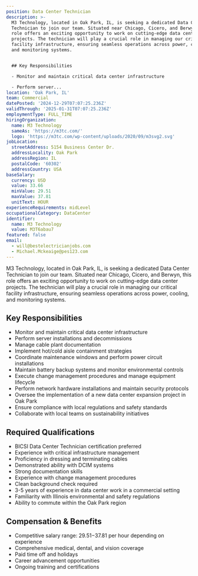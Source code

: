 ```yaml
---
position: Data Center Technician
description: >-
  M3 Technology, located in Oak Park, IL, is seeking a dedicated Data Center
  Technician to join our team. Situated near Chicago, Cicero, and Berwyn, this
  role offers an exciting opportunity to work on cutting-edge data center
  projects. The technician will play a crucial role in managing our critical
  facility infrastructure, ensuring seamless operations across power, cooling,
  and monitoring systems.


  ## Key Responsibilities

  - Monitor and maintain critical data center infrastructure

  - Perform server...
location: 'Oak Park, IL'
team: Commercial
datePosted: '2024-12-29T07:07:25.236Z'
validThrough: '2025-01-31T07:07:25.236Z'
employmentType: FULL_TIME
hiringOrganization:
  name: M3 Technology
  sameAs: 'https://m3tc.com/'
  logo: 'https://m3tc.com/wp-content/uploads/2020/09/m3svg2.svg'
jobLocation:
  streetAddress: 5154 Business Center Dr.
  addressLocality: Oak Park
  addressRegion: IL
  postalCode: '60302'
  addressCountry: USA
baseSalary:
  currency: USD
  value: 33.66
  minValue: 29.51
  maxValue: 37.81
  unitText: HOUR
experienceRequirements: midLevel
occupationalCategory: DataCenter
identifier:
  name: M3 Technology
  value: M3T6abau7
featured: false
email:
  - will@bestelectricianjobs.com
  - Michael.Mckeaige@pes123.com
---
```




M3 Technology, located in Oak Park, IL, is seeking a dedicated Data Center Technician to join our team. Situated near Chicago, Cicero, and Berwyn, this role offers an exciting opportunity to work on cutting-edge data center projects. The technician will play a crucial role in managing our critical facility infrastructure, ensuring seamless operations across power, cooling, and monitoring systems.

## Key Responsibilities
- Monitor and maintain critical data center infrastructure
- Perform server installations and decommissions
- Manage cable plant documentation
- Implement hot/cold aisle containment strategies
- Coordinate maintenance windows and perform power circuit installations
- Maintain battery backup systems and monitor environmental controls
- Execute change management procedures and manage equipment lifecycle
- Perform network hardware installations and maintain security protocols
- Oversee the implementation of a new data center expansion project in Oak Park
- Ensure compliance with local regulations and safety standards
- Collaborate with local teams on sustainability initiatives

## Required Qualifications
- BICSI Data Center Technician certification preferred
- Experience with critical infrastructure management
- Proficiency in dressing and terminating cables
- Demonstrated ability with DCIM systems
- Strong documentation skills
- Experience with change management procedures
- Clean background check required
- 3-5 years of experience in data center work in a commercial setting
- Familiarity with Illinois environmental and safety regulations
- Ability to commute within the Oak Park region

## Compensation & Benefits
- Competitive salary range: $29.51-$37.81 per hour depending on experience
- Comprehensive medical, dental, and vision coverage
- Paid time off and holidays
- Career advancement opportunities
- Ongoing training and certifications